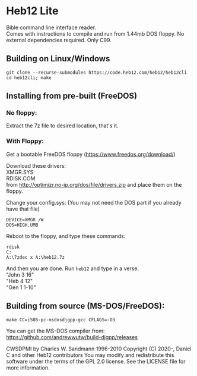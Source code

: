 # Heb12 Lite
Bible command line interface reader.  
Comes with instructions to compile and run from 1.44mb DOS floppy. 
No external dependencies required. Only C99.  

## Building on Linux/Windows
```
git clone --recurse-submodules https://code.heb12.com/heb12/heb12cli  
cd heb12cli; make
```

## Installing from pre-built (FreeDOS)

### No floppy:
Extract the 7z file to desired location, that's it.

### With Floppy:
Get a bootable FreeDOS floppy (https://www.freedos.org/download/)

Download these drivers:  
XMGR.SYS  
RDISK.COM  
from http://optimizr.no-ip.org/dos/file/drivers.zip
and place them on the floppy.

Change your config.sys:
(You may not need the DOS part if
you already have that file)
```
DEVICE=XMGR /W
DOS=HIGH,UMB
```

Reboot to the floppy, and type these commands:
```
rdisk
C:
A:\7zdec x A:\heb12.7z
```
And then you are done. Run `heb12` and type in a verse.  
"John 3 16"  
"Heb 4 12"  
"Gen 1 1-10"  

## Building from source (MS-DOS/FreeDOS):
```
make CC=i586-pc-msdosdjgpp-gcc CFLAGS=-O3
```
You can get the MS-DOS compiler from: https://github.com/andrewwutw/build-djgpp/releases

CWSDPMI by Charles W. Sandmann 1996-2010
Copyright (C) 2020-, Daniel C and other Heb12 contributors You may modify and redistribute this software under the terms of the GPL 2.0 license. See the LICENSE file for more information.
